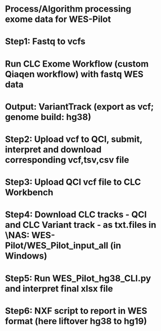 # Process/Algorithm processing exome data for WES-Pilot

# Step1: Fastq to vcfs
#        Run CLC Exome Workflow (custom Qiaqen workflow) with fastq WES data
#        Output: VariantTrack (export as vcf; genome build: hg38) 

# Step2: Upload vcf to QCI, submit, interpret and download corresponding vcf,tsv,csv file

# Step3: Upload QCI vcf file to CLC Workbench

# Step4: Download CLC tracks - QCI and CLC Variant track - as txt.files in \\NAS: WES-Pilot/WES_Pilot_input_all (in Windows)

# Step5: Run WES_Pilot_hg38_CLI.py and interpret final xlsx file

# Step6: NXF script to report in WES format (here liftover hg38 to hg19)

